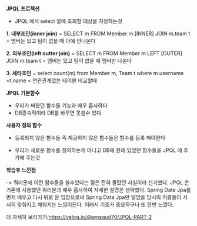 **JPQL 프로젝션**

- JPQL 에서 select 절에 조회할 대상을 지정하는것 


**1. 내부조인(inner join)**
= SELECT m FROM Member m [INNER] JOIN m.team t
= 멤버는 있고 팀이 없을 때 아예 안나온다

**2. 외부조인(left outter join)**
= SELECT m FROM Member m LEFT [OUTER] JOIN m.team t
= 멤버는 있고 팀이 없을 때 멤버만 나온다

**3. 세타조인**
= select count(m) from Member m, Team t where m.username =t.name
= 연관관계없는 테이블 비교할때


**JPQL 기본함수**

- 우리가 써왔던 함수들 기능과 매우 흡사하다
- DB종속적이라 DB를 바꾸면 못쓸수 있다.

**사용자 정의 함수**

- 등록되지 않은 함수들 즉 제공하지 않은 함수들은 함수를 등록 해야한다

- 우리가 새로운 함수를 정의하는게 아니고 DB에 원래 있었던 함수들을 JPQL 에 추가해 주는것 


**학습후 느낀점**

-> 쿼리문에 이런 함수들을 쓸수있다는 점은 전혀 몰랐던 사실이라 신기했다. JPQL 은 기존에 사용했던 쿼리문과 매우 흡사하여 자세한 설명은 생략했다.
Spring Data Jpa를 먼저 배우고 다시 뒤로 온 입장으로써 Spring Data Jpa만 알았을 당시의 퍼즐들이 서서히 맞춰지고 채워지는 느낌이든다. 이래서 기초가 중요하구나 또 한번 느꼈다.

더 자세히 보러가기:https://velog.io/@wnsqud70/JPQL-PART-2
